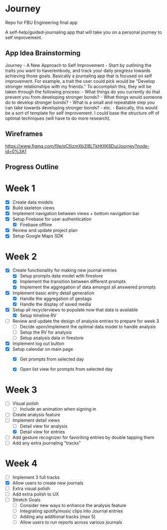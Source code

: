 # Journey
Repo for FBU Engineering final app

A self-help/guided-journaling app that will take you on a personal journey to self improvement.


## App Idea Brainstorming
Journey - A New Approach to Self Improvement
    - Start by outlining the traits you want to have/embody, and track your daily progress towards achieving those goals. Basically a journaling app that is focused on self improvement. For example, a trait the user could pick would be "Develop stronger relationships with my friends." To accomplish this, they will be taken through the following process:
        - What things do you currently do that prevent you from developing stronger bonds?
        - What things would someone do to develop stronger bonds?
        - What is a small and repeatable step you can take towards developing stronger bonds?
        - etc.
    - Basically, this would be a sort of template for self improvement. I could base the structure off of optimal techniques (will have to do more research).
   
   
## Wireframes

https://www.figma.com/file/qClIizmXb2I8LTkHtXK8Du/Journey?node-id=0%3A1

## Progress Outline

# Week 1
- [X] Create data models
- [X] Build skeleton views
- [X] Implement navigation between views + bottom navigation bar
- [X] Setup Firebase for user authentication
    - [X] Firebase offline
- [X] Review and update project plan
- [X] Setup Google Maps SDK

# Week 2
- [X] Create functionality for making new journal entries
    - [X] Setup prompts data model with firestore
    - [X] Implement the transition between different prompts
    - [X] Implement the aggregation of data amongst all answered prompts
- [X] Implement basic entry detail generation
    - [X] Handle the aggregation of geotags
    - [X] Handle the display of saved media
- [X] Setup all recyclerviews to populate now that data is available
    - [X] Setup timeline RV
- [ ] Review and update the design of analysis entries to prepare for week 3
    - [ ] Decide upon/implement the optimal data model to handle analysis
    - [ ] Setup the RV for analysis
    - [ ] Setup analysis data in firestore
- [X] Implement log out button
- [X] Setup calendar on main page
    - [X] Get prompts from selected day
    - [X] Open list view for prompts from selected day


# Week 3
- [ ] Visual polish
    - [ ] Include an animation when signing in
- [ ] Create analysis feature
- [ ] Implement detail views
    - [ ] Detail view for analysis
    - [X] Detail view for entries
- [ ] Add gesture recognizer for favoriting entries by double tapping them
- [ ] Add any extra journaling "tracks"

# Week 4
- [ ] Implement 3 full tracks
- [X] Allow users to create new journals
- [ ] Extra visual polish
- [ ] Add extra polish to UX
- [ ] Stretch Goals
    - [ ] Consider new ways to enhance the analysis feature
    - [ ] Integrating spotify/music clips into Journal entries
    - [ ] Adding any additional tracks (max 5)
    - [ ] Allow users to run reports across various journals
